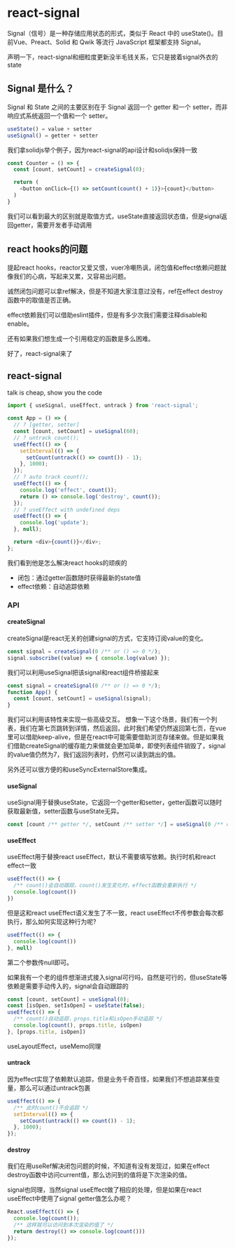 # react-signal

Signal（信号）是一种存储应用状态的形式，类似于 React 中的 useState()。目前Vue、Preact、Solid 和 Qwik 等流行 JavaScript 框架都支持 Signal。

声明一下，react-signal和细粒度更新没半毛钱关系，它只是披着signal外衣的state

## Signal 是什么？

Signal 和 State 之间的主要区别在于 Signal 返回一个 getter 和一个 setter，而非响应式系统返回一个值和一个 setter。

```typescript
useState() = value + setter
useSignal() = getter + setter
```

我们拿solidjs举个例子，因为react-signal的api设计和solidjs保持一致
```typescript react
const Counter = () => {
  const [count, setCount] = createSignal(0);

  return (
    <button onClick={() => setCount(count() + 1)}>{count}</button>
  )
}
```
我们可以看到最大的区别就是取值方式，useState直接返回状态值，但是signal返回getter，需要开发者手动调用

## react hooks的问题

提起react hooks，reactor又爱又恨，vuer冷嘲热讽，闭包值和effect依赖问题就像我们的心病，写起来又累，又容易出问题。

诚然闭包问题可以拿ref解决，但是不知道大家注意过没有，ref在effect destroy函数中的取值是否正确。

effect依赖我们可以借助eslint插件，但是有多少次我们需要注释disable和enable。

还有如果我们想生成一个引用稳定的函数是多么困难。

好了，react-signal来了

## react-signal

talk is cheap, show you the code
```typescript react
import { useSignal, useEffect, untrack } from 'react-signal';

const App = () => {
  // ? [getter, setter]
  const [count, setCount] = useSignal(60);
  // ? untrack count();
  useEffect(() => {
    setInterval(() => {
      setCount(untrack(() => count()) - 1);
    }, 1000);
  });
  // ? auto track count();
  useEffect(() => {
    console.log('effect', count());
    return () => console.log('destroy', count());
  });
  // ? useEffect with undefined deps
  useEffect(() => {
    console.log('update');
  }, null);

  return <div>{count()}</div>;
};
```
我们看到他是怎么解决react hooks的顽疾的

- 闭包：通过getter函数随时获得最新的state值
- effect依赖：自动追踪依赖

### API

#### createSignal

createSignal是react无关的创建signal的方式，它支持订阅value的变化。
```typescript
const signal = createSignal(0 /** or () => 0 */);
signal.subscribe((value) => { console.log(value) });
```
我们可以利用useSignal把该signal和react组件桥接起来
```typescript
const signal = createSignal(0 /** or () => 0 */);
function App() {
  const [count, setCount] = useSignal(signal);
}
```
我们可以利用该特性来实现一些高级交互。
想象一下这个场景，我们有一个列表，我们在第七页跳转到详情，然后返回，此时我们希望仍然返回第七页，在vue里可以借助keep-alive，但是在react中可能需要借助浏览存储来做。但是如果我们借助createSignal的缓存能力来做就会更加简单，即使列表组件销毁了，signal的value值仍然为7，我们返回列表时，仍然可以读到跳出的值。

另外还可以很方便的和useSyncExternalStore集成。

#### useSignal

useSignal用于替换useState，它返回一个getter和setter，getter函数可以随时获取最新值，setter函数与useState无异。
```typescript
const [count /** getter */, setCount /** setter */] = useSignal(0 /** or () => 0 */);
```

#### useEffect

useEffect用于替换react useEffect，默认不需要填写依赖。执行时机和react effect一致
```typescript
useEffect(() => {
  /** count()会自动跟踪，count()发生变化时，effect函数会重新执行 */
  console.log(count())
})
```
但是这和react useEffect语义发生了不一致，react useEffect不传参数会每次都执行，那么如何实现这种行为呢?
```typescript
useEffect(() => {
  console.log(count())
}, null)
```
第二个参数传null即可。

如果我有一个老的组件想渐进式接入signal可行吗，自然是可行的，但useState等依赖是需要手动传入的，signal会自动跟踪的
```typescript
const [count, setCount] = useSignal(0);
const [isOpen, setIsOpen] = useState(false);
useEffect(() => {
  /** count()自动追踪，props.title和isOpen手动追踪 */
  console.log(count(), props.title, isOpen)
}, [props.title, isOpen])
```
useLayoutEffect，useMemo同理

#### untrack
因为effect实现了依赖默认追踪，但是业务千奇百怪，如果我们不想追踪某些变量，那么可以通过untrack包裹
```typescript
useEffect(() => {
  /** 此时count()不会追踪 */
  setInterval(() => {
    setCount(untrack(() => count()) - 1);
  }, 1000);
});
```
#### destroy
我们在用useRef解决闭包问题的时候，不知道有没有发现过，如果在effect destroy函数中访问current值，那么访问到的值将是下次渲染的值。

signal也同理，当然signal useEffect做了相应的处理，但是如果在react useEffect中使用了signal getter值怎么办呢？
```typescript
React.useEffect(() => {
  console.log(count());
  /** 这样就可以访问到本次渲染的值了 */
  return destroy(() => console.log(count()))
});
```